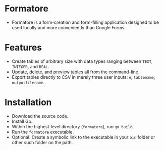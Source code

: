 # Formatore
- Formatore is a form-creation and form-filling application designed to be used locally and more conveniently than Google Forms.

# Features
- Create tables of arbitrary size with data types ranging between `TEXT`, `INTEGER`, and `REAL`.
- Update, delete, and preview tables all from the command-line.
- Export tables directly to CSV in merely three user inputs: `e`, `tablename`, `outputfilename`.

# Installation
- Download the source code.
- Install Go.
- Within the highest-level directory  (`formatore`), run `go build`.
- Run the `formatore` executable.
- Optional: Create a symbolic link to the executable in your `bin` folder or other such folder on the path.
